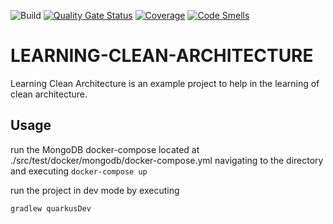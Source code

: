 ![Build](https://github.com/renanzambrin/learning-clean-architecture/workflows/Build/badge.svg)
[![Quality Gate Status](https://sonarcloud.io/api/project_badges/measure?project=renanzambrin_learning-clean-architecture&metric=alert_status)](https://sonarcloud.io/dashboard?id=renanzambrin_learning-clean-architecture)
[![Coverage](https://sonarcloud.io/api/project_badges/measure?project=renanzambrin_learning-clean-architecture&metric=coverage)](https://sonarcloud.io/dashboard?id=renanzambrin_learning-clean-architecture)
[![Code Smells](https://sonarcloud.io/api/project_badges/measure?project=renanzambrin_learning-clean-architecture&metric=code_smells)](https://sonarcloud.io/dashboard?id=renanzambrin_learning-clean-architecture)

# LEARNING-CLEAN-ARCHITECTURE

Learning Clean Architecture is an example project to help in the learning of clean architecture.

## Usage

run the MongoDB docker-compose located at ./src/test/docker/mongodb/docker-compose.yml navigating to the directory and
executing
`docker-compose up`

run the project in dev mode by executing

`gradlew quarkusDev`